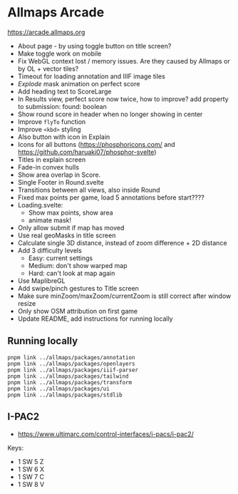 # Allmaps Arcade

https://arcade.allmaps.org

- About page - by using toggle button on title screen?
- Make toggle work on mobile
- Fix WebGL context lost / memory issues. Are they caused by Allmaps or by OL + vector tiles?
- Timeout for loading annotation and IIIF image tiles
- _Explode_ mask animation on perfect score
- Add heading text to ScoreLarge
- In Results view, perfect score now twice, how to improve? add property to submission: found: boolean
- Show round score in header when no longer showing in center
- Improve `flyTo` function
- Improve `<kbd>` styling
- Also button with icon in Explain
- Icons for all buttons (https://phosphoricons.com/ and https://github.com/haruaki07/phosphor-svelte)
- Titles in explain screen
- Fade-in convex hulls
- Show area overlap in Score.
- Single Footer in Round.svelte
- Transitions between all views, also inside Round
- Fixed max points per game, load 5 annotations before start????
- Loading.svelte:
  - Show max points, show area
  - animate mask!
- Only allow submit if map has moved
- Use real geoMasks in title screen
- Calculate single 3D distance, instead of zoom difference + 2D distance
- Add 3 difficulty levels
  - Easy: current settings
  - Medium: don't show warped map
  - Hard: can't look at map again
- Use MaplibreGL
- Add swipe/pinch gestures to Title screen
- Make sure minZoom/maxZoom/currentZoom is still correct after window resize
- Only show OSM attribution on first game
- Update README, add instructions for running locally

## Running locally

    pnpm link ../allmaps/packages/annotation
    pnpm link ../allmaps/packages/openlayers
    pnpm link ../allmaps/packages/iiif-parser
    pnpm link ../allmaps/packages/tailwind
    pnpm link ../allmaps/packages/transform
    pnpm link ../allmaps/packages/ui
    pnpm link ../allmaps/packages/stdlib

## I-PAC2

- https://www.ultimarc.com/control-interfaces/i-pacs/i-pac2/

Keys:

- 1 SW 5 Z
- 1 SW 6 X
- 1 SW 7 C
- 1 SW 8 V
